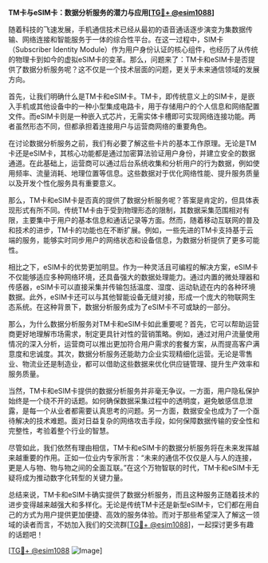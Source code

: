 **TM卡与eSIM卡：数据分析服务的潜力与应用[[TG💪+ @esim1088](https://t.me/s/esim1088)]**

随着科技的飞速发展，手机通信技术已经从最初的语音通话逐步演变为集数据传输、网络连接和智能服务于一体的综合性平台。在这一过程中，SIM卡（Subscriber Identity Module）作为用户身份认证的核心组件，也经历了从传统的物理卡到如今的虚拟eSIM卡的变革。那么，问题来了：TM卡和eSIM卡是否提供了数据分析服务呢？这不仅是一个技术层面的问题，更关乎未来通信领域的发展方向。

首先，让我们明确什么是TM卡和eSIM卡。TM卡，即传统意义上的SIM卡，是嵌入手机或其他设备中的一种小型集成电路卡，用于存储用户的个人信息和网络配置文件。而eSIM卡则是一种嵌入式芯片，无需实体卡槽即可实现网络连接功能。两者虽然形态不同，但都承担着连接用户与运营商网络的重要角色。

在讨论数据分析服务之前，我们有必要了解这些卡片的基本工作原理。无论是TM卡还是eSIM卡，其核心功能都是通过加密算法验证用户身份，并建立安全的数据通道。在此基础上，运营商可以通过后台系统收集和分析用户的行为数据，例如使用频率、流量消耗、地理位置等信息。这些数据对于优化网络性能、提升服务质量以及开发个性化服务具有重要意义。

那么，TM卡和eSIM卡是否真的提供了数据分析服务呢？答案是肯定的，但具体表现形式有所不同。传统TM卡由于受到物理形态的限制，其数据采集范围相对有限，主要集中于用户的基本信息和通话记录等方面。然而，随着移动互联网的普及和技术的进步，TM卡的功能也在不断扩展。例如，一些先进的TM卡支持基于云端的服务，能够实时同步用户的网络状态和设备信息，为数据分析提供了更多可能性。

相比之下，eSIM卡的优势更加明显。作为一种灵活且可编程的解决方案，eSIM卡不仅能够适应多种网络环境，还具备强大的数据处理能力。通过内置的微处理器和传感器，eSIM卡可以直接采集并传输包括温度、湿度、运动轨迹在内的各种环境数据。此外，eSIM卡还可以与其他智能设备无缝对接，形成一个庞大的物联网生态系统。在这种背景下，数据分析服务成为了eSIM卡不可或缺的一部分。

那么，为什么数据分析服务对TM卡和eSIM卡如此重要呢？首先，它可以帮助运营商更好地理解市场需求，制定更具针对性的营销策略。例如，通过对用户流量使用情况的深入分析，运营商可以推出更加符合用户需求的套餐方案，从而提高客户满意度和忠诚度。其次，数据分析服务还能助力企业实现精细化运营。无论是零售业、物流业还是制造业，都可以借助这些数据来优化供应链管理、提升生产效率和服务质量。

当然，TM卡和eSIM卡提供的数据分析服务并非毫无争议。一方面，用户隐私保护始终是一个绕不开的话题。如何确保数据采集过程中的透明度，避免敏感信息泄露，是每一个从业者都需要认真思考的问题。另一方面，数据安全也成为了一个亟待解决的技术难题。面对日益复杂的网络攻击手段，如何保障数据传输的安全性和完整性，考验着整个行业的智慧。

尽管如此，我们依然有理由相信，TM卡和eSIM卡的数据分析服务将在未来发挥越来越重要的作用。正如一位业内专家所言：“未来的通信不仅仅是人与人的连接，更是人与物、物与物之间的全面互联。”在这个万物智联的时代，TM卡和eSIM卡无疑将成为推动数字化转型的关键力量。

总结来说，TM卡和eSIM卡确实提供了数据分析服务，而且这种服务正随着技术的进步变得越来越强大和多样化。无论是传统TM卡还是新型eSIM卡，它们都在用自己的方式为用户提供更加便捷、高效的服务体验。而对于那些希望深入了解这一领域的读者而言，不妨加入我们的交流群[[TG💪+ @esim1088](https://t.me/s/esim1088)]，一起探讨更多有趣的话题吧！

[[TG💪+ @esim1088](https://t.me/s/esim1088) ![Image](https://i.postimg.cc/4NQfJmqS/Snipaste-2025-05-13-00-14-12.png)]